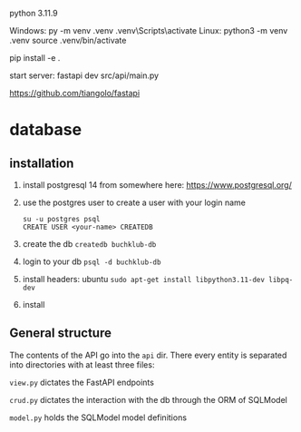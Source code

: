 python 3.11.9

Windows:
py -m venv .venv
.venv\Scripts\activate
Linux:
python3 -m venv .venv
source .venv/bin/activate

pip install -e .

start server:
fastapi dev src/api/main.py

https://github.com/tiangolo/fastapi
# database
## installation
1. install postgresql 14 from somewhere here: https://www.postgresql.org/

2. use the postgres user to create a user with your login name
   ```
   su -u postgres psql
   CREATE USER <your-name> CREATEDB
   ```

3. create the db `createdb buchklub-db`
4. login to your db `psql -d buchklub-db`

5. install headers: ubuntu `sudo apt-get install libpython3.11-dev libpq-dev`
6. install 

## General structure
The contents of the API go into the `api` dir. There every entity is separated into directories with at least three files:

`view.py` dictates the FastAPI endpoints

`crud.py` dictates the interaction with the db through the ORM of SQLModel

`model.py` holds the SQLModel model definitions

